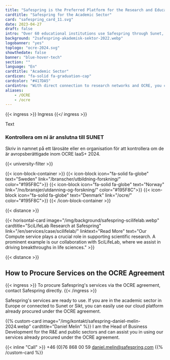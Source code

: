 ```yaml
---
title: "Safespring is the Preferred Platform for the Research and Education Sector"
cardtitle: "Safespring for the Academic Sector"
card: "safespring_card_11.svg"
date: 2023-04-27
draft: false
intro: "Over 60 educational institutions use Safespring through Sunet, Sikt, or directly via the GÉANT OCRE framework agreement."
background: "2safespring-akademisk-sektor-2022.webp"
logobanner: "yes"
toplogo: "ocre-2024.svg"
showthedate: false
banner: "blue-hover-tech"
section: ""
language: "En"
cardtitle: "Academic Sector"
cardicon: "fa-solid fa-graduation-cap"
cardcolor: "#417DA5"
cardintro: "With direct connection to research networks and OCRE, you can get started quickly"
aliases:
    - /OCRE
    - /ocre
---
```


{{< ingress >}}
Ingress
{{</ ingress >}}

Text

### Kontrollera om ni är anslutna till SUNET
Skriv in namnet på ett lärosäte eller en organisation för att kontrollera om de är avropsberättigade inom OCRE IaaS+ 2024.

{{< university-filter >}}



{{< icon-block-container >}}
    {{< icon-block icon="fa-solid fa-globe" text="Sweden" link="/branscher/utbildning-forskning/" color="#195F8C">}}
    {{< icon-block icon="fa-solid fa-globe" text="Norway" link="/no/bransjer/utdanning-og-forskning/" color="#195F8C">}}
    {{< icon-block icon="fa-solid fa-globe" text="Denmark" link="/ocre/" color="#195F8C">}}
{{< /icon-block-container >}}

{{< distance >}}

{{< horisontal-card image="/img/background/safespring-scilifelab.webp" cardtitle="SciLifeLab Research at Safespring" link="/en/services/case/scilifelab/" linktext="Read More" text="Our Compute service plays a crucial role in supporting scientific research. A prominent example is our collaboration with SciLifeLab, where we assist in driving breakthroughs in life sciences." >}}

{{< distance >}}

## How to Procure Services on the OCRE Agreement

{{< ingress >}}
To procure Safespring's services via the OCRE agreement, contact Safespring directly.
{{< /ingress >}}

Safespring's services are ready to use. If you are in the academic sector in Europe or connected to Sunet or Sikt, you can easily use our cloud platform already procured under the OCRE agreement.

{{% custom-card image="/img/kontakt/safespring-daniel-melin-2024.webp" cardtitle="Daniel Melin" %}}
I am the Head of Business Development for the R&E and public sectors and can assist you in using our services already procured under the OCRE agreement.

{{< inline "Call" >}} +46 (0)76 868 00 59 
[daniel.melin@safespring.com](mailto:daniel.melin@safespring.com)
{{% /custom-card %}}
